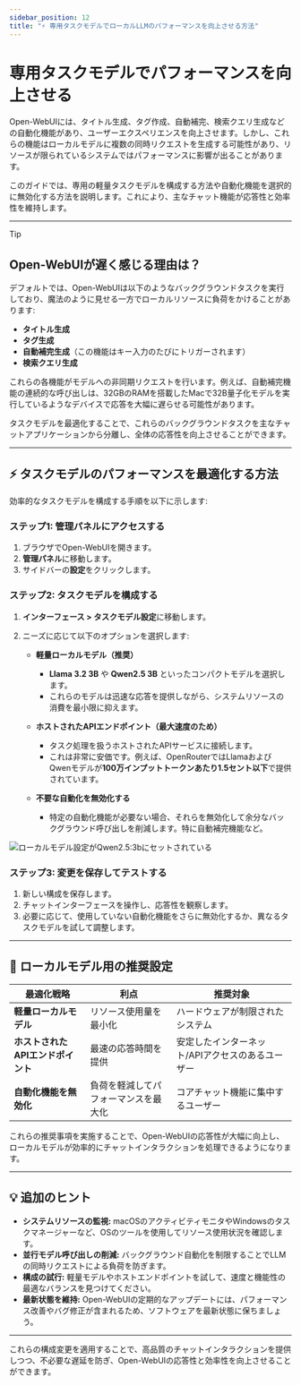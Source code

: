 ```yaml
---
sidebar_position: 12
title: "⚡ 専用タスクモデルでローカルLLMのパフォーマンスを向上させる方法"
---
```


# 専用タスクモデルでパフォーマンスを向上させる

Open-WebUIには、タイトル生成、タグ作成、自動補完、検索クエリ生成などの自動化機能があり、ユーザーエクスペリエンスを向上させます。しかし、これらの機能はローカルモデルに複数の同時リクエストを生成する可能性があり、リソースが限られているシステムではパフォーマンスに影響が出ることがあります。

このガイドでは、専用の軽量タスクモデルを構成する方法や自動化機能を選択的に無効化する方法を説明します。これにより、主なチャット機能が応答性と効率性を維持します。

---

> [!TIP]
>## Open-WebUIが遅く感じる理由は？
>デフォルトでは、Open-WebUIは以下のようなバックグラウンドタスクを実行しており、魔法のように見せる一方でローカルリソースに負荷をかけることがあります:
>- **タイトル生成**
>- **タグ生成**
>- **自動補完生成**（この機能はキー入力のたびにトリガーされます）
>- **検索クエリ生成**
>
>これらの各機能がモデルへの非同期リクエストを行います。例えば、自動補完機能の連続的な呼び出しは、32GBのRAMを搭載したMacで32B量子化モデルを実行しているようなデバイスで応答を大幅に遅らせる可能性があります。
>
>タスクモデルを最適化することで、これらのバックグラウンドタスクを主なチャットアプリケーションから分離し、全体の応答性を向上させることができます。
>
---

## ⚡ タスクモデルのパフォーマンスを最適化する方法

効率的なタスクモデルを構成する手順を以下に示します:

### ステップ1: 管理パネルにアクセスする

1. ブラウザでOpen-WebUIを開きます。
2. **管理パネル**に移動します。
3. サイドバーの**設定**をクリックします。

### ステップ2: タスクモデルを構成する

1. **インターフェース > タスクモデル設定**に移動します。
2. ニーズに応じて以下のオプションを選択します:

   - **軽量ローカルモデル（推奨）**
     - **Llama 3.2 3B** や **Qwen2.5 3B** といったコンパクトモデルを選択します。
     - これらのモデルは迅速な応答を提供しながら、システムリソースの消費を最小限に抑えます。

   - **ホストされたAPIエンドポイント（最大速度のため）**
     - タスク処理を扱うホストされたAPIサービスに接続します。
     - これは非常に安価です。例えば、OpenRouterではLlamaおよびQwenモデルが**100万インプットトークンあたり1.5セント以下**で提供されています。

   - **不要な自動化を無効化する**
     - 特定の自動化機能が必要ない場合、それらを無効化して余分なバックグラウンド呼び出しを削減します。特に自動補完機能など。

![ローカルモデル設定がQwen2.5:3bにセットされている](/images/tutorials/tips/set-task-model.png)

### ステップ3: 変更を保存してテストする

1. 新しい構成を保存します。
2. チャットインターフェースを操作し、応答性を観察します。
3. 必要に応じて、使用していない自動化機能をさらに無効化するか、異なるタスクモデルを試して調整します。

---

## 🚀 ローカルモデル用の推奨設定

| 最適化戦略                 | 利点                                   | 推奨対象                                  |
|----------------------------|---------------------------------------|---------------------------------------|
| **軽量ローカルモデル**       | リソース使用量を最小化               | ハードウェアが制限されたシステム       |
| **ホストされたAPIエンドポイント** | 最速の応答時間を提供               | 安定したインターネット/APIアクセスのあるユーザー |
| **自動化機能を無効化**       | 負荷を軽減してパフォーマンスを最大化 | コアチャット機能に集中するユーザー      |

これらの推奨事項を実施することで、Open-WebUIの応答性が大幅に向上し、ローカルモデルが効率的にチャットインタラクションを処理できるようになります。

---

## 💡 追加のヒント

- **システムリソースの監視:** macOSのアクティビティモニタやWindowsのタスクマネージャーなど、OSのツールを使用してリソース使用状況を確認します。
- **並行モデル呼び出しの削減:** バックグラウンド自動化を制限することでLLMの同時リクエストによる負荷を防ぎます。
- **構成の試行:** 軽量モデルやホストエンドポイントを試して、速度と機能性の最適なバランスを見つけてください。
- **最新状態を維持:** Open-WebUIの定期的なアップデートには、パフォーマンス改善やバグ修正が含まれるため、ソフトウェアを最新状態に保ちましょう。

---

これらの構成変更を適用することで、高品質のチャットインタラクションを提供しつつ、不必要な遅延を防ぎ、Open-WebUIの応答性と効率性を向上させることができます。
